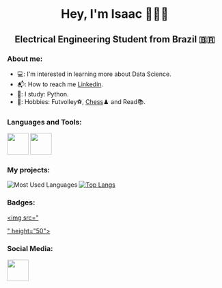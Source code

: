  <h1 align="center"> Hey, I'm Isaac 👨🏽‍🔬
 <h2 align="center"> Electrical Engineering Student from Brazil 🇧🇷 

### About me:
- 💻: I'm interested in learning more about Data Science.
- 📬: How to reach me [Linkedin](https://www.linkedin.com/in/isaac-santos-neves-869bb5216?lipi=urn%3Ali%3Apage%3Ad_flagship3_profile_view_base_contact_details%3Boa2Jr%2Bd%2FSp2XgrF3VF%2BcNA%3D%3D).
- 📖: I study: Python.
- 📰: Hobbies: Futvolley⚽, [Chess](https://www.chess.com/member/isaacneves)♟️ and Read📚.

### Languages and Tools:
[<img src="https://www.svgrepo.com/show/376344/python.svg" height="50"></a>](https://www.python.org/)
[<img src="https://www.svgrepo.com/show/360451/github-circle.svg" height="50"></a>](https://github.com/abominavelneves)

### My projects:
![Most Used Languages](https://github-readme-stats.vercel.app/api?username=abominavelneves&theme=dark&show_icons=true)
[![Top Langs](https://github-readme-stats.vercel.app/api/top-langs/?username=abominavelneves)](https://github.com/abominavelneves/github-readme-stats)

### Badges:
[<img src="<div data-iframe-width="150" data-iframe-height="270" data-share-badge-id="d2dbc44c-5c27-4797-899b-8fd096316285" data-share-badge-host="https://www.credly.com"></div><script type="text/javascript" async src="//cdn.credly.com/assets/utilities/embed.js"></script>" height="50"></a>](https://www.credly.com/badges/d2dbc44c-5c27-4797-899b-8fd096316285/public_url)
### Social Media:
[<img src="https://png.pngtree.com/png-clipart/20190613/original/pngtree-instagram-logo-icon-png-image_3588821.jpg" height="50"></a>](https://www.instagram.com/isaacsneves/?next=%2F)


